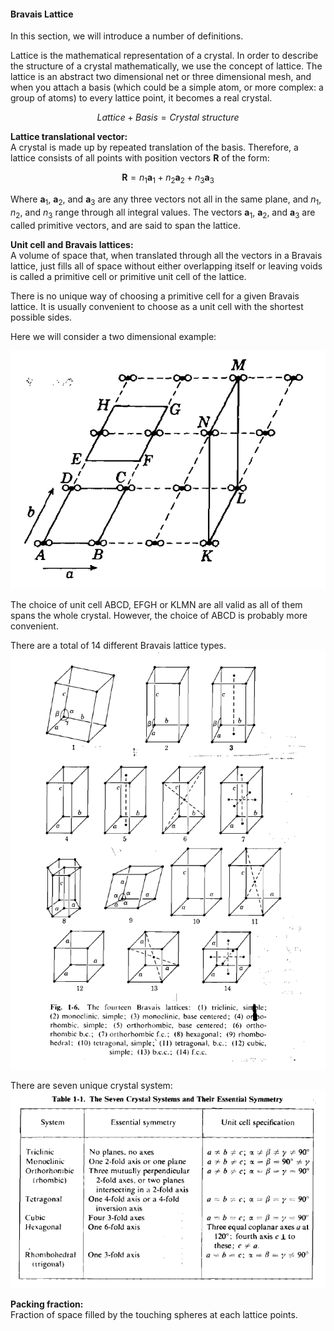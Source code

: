 #### Bravais Lattice 

In this section, we will introduce a number of definitions. 

Lattice is the mathematical representation of a crystal. In order to describe the structure of a crystal mathematically, we use the concept of lattice. The lattice is an abstract two dimensional net or three dimensional mesh, and when you attach a basis (which could be a simple atom, or more complex: a group of atoms) to every lattice point, it becomes a real crystal. 

$$ Lattice + Basis = Crystal~structure $$ 

**Lattice translational vector:**  
A crystal is made up by repeated translation of the basis. Therefore, a lattice consists of all points with position vectors $\textbf{R}$ of the form: 

$$ \textbf{R} = n_1\textbf{a}_1 + n_2\textbf{a}_2 + n_3\textbf{a}_3 $$

Where $\textbf{a}_1$, $\textbf{a}_2$, and $\textbf{a}_3$ are any three vectors not all in the same plane, and $n_1$, $n_2$, and $n_3$ range through all integral values. The vectors $\textbf{a}_1$, $\textbf{a}_2$, and $\textbf{a}_3$ are called primitive vectors, and are said to span the lattice. 

**Unit cell and Bravais lattices:**  
A volume of space that, when translated through all the vectors in a Bravais lattice, just fills all of space without either overlapping itself or leaving voids is called a primitive cell or primitive unit cell of the lattice. 

There is no unique way of choosing a primitive cell for a given Bravais lattice. It is usually convenient to choose as a unit cell with the shortest possible sides. 

Here we will consider a two dimensional example: 

![crystal lattice](../img/lattice.png)  

The choice of unit cell ABCD, EFGH or KLMN are all valid as all of them spans the whole crystal. However, the choice of ABCD is probably more convenient. 

There are a total of 14 different Bravais lattice types.  
![14 different Bravais lattice](../img/14-bravais-lattices.png)  

There are seven unique crystal system:  
![7 crystal systems](../img/7-crystal-systems.png)  

**Packing fraction:**  
Fraction of space filled by the touching spheres at each lattice points. 
